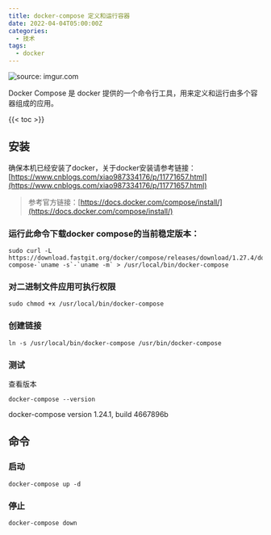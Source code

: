 ```yaml
---
title: docker-compose 定义和运行容器
date: 2022-04-04T05:00:00Z
categories:
  - 技术
tags:
  - docker
---
```


<img src="https://i.imgur.com/SZ0I0KW.jpg" title="source: imgur.com" />

Docker Compose 是 docker 提供的一个命令行工具，用来定义和运行由多个容器组成的应用。

<!--more-->

{{< toc >}}

## 安装

确保本机已经安装了docker，关于docker安装请参考链接：[https://www.cnblogs.com/xiao987334176/p/11771657.html](https://www.cnblogs.com/xiao987334176/p/11771657.html)

> 参考官方链接：[https://docs.docker.com/compose/install/](https://docs.docker.com/compose/install/)

### 运行此命令下载docker compose的当前稳定版本：



```
sudo curl -L https://download.fastgit.org/docker/compose/releases/download/1.27.4/docker-compose-`uname -s`-`uname -m` > /usr/local/bin/docker-compose
```

### 对二进制文件应用可执行权限



```
sudo chmod +x /usr/local/bin/docker-compose
```

### 创建链接



```
ln -s /usr/local/bin/docker-compose /usr/bin/docker-compose
```

### 测试

查看版本



```
docker-compose --version
```

docker-compose version 1.24.1, build 4667896b

## 命令

### 启动



```
docker-compose up -d
```

### 停止



```
docker-compose down
```